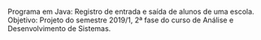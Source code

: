 Programa em Java: Registro de entrada e saída de alunos de uma escola.
Objetivo: Projeto do semestre 2019/1, 2ª fase do curso de Análise e Desenvolvimento de Sistemas.
